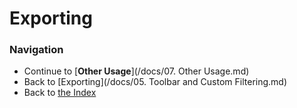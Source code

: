 # Exporting


### Navigation

* Continue to [**Other Usage**](/docs/07. Other Usage.md)
* Back to [Exporting](/docs/05. Toolbar and Custom Filtering.md)
* Back to [the Index](/docs/README.md)
